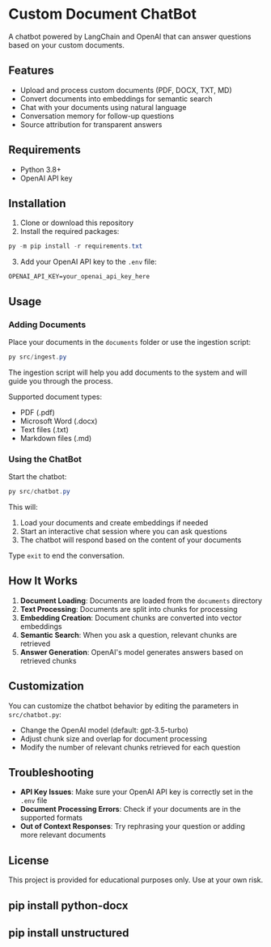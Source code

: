# Custom Document ChatBot

A chatbot powered by LangChain and OpenAI that can answer questions based on your custom documents.

## Features

- Upload and process custom documents (PDF, DOCX, TXT, MD)
- Convert documents into embeddings for semantic search
- Chat with your documents using natural language
- Conversation memory for follow-up questions
- Source attribution for transparent answers

## Requirements

- Python 3.8+
- OpenAI API key

## Installation

1. Clone or download this repository
2. Install the required packages:

```powershell
py -m pip install -r requirements.txt
```

3. Add your OpenAI API key to the `.env` file:

```
OPENAI_API_KEY=your_openai_api_key_here
```

## Usage

### Adding Documents

Place your documents in the `documents` folder or use the ingestion script:

```powershell
py src/ingest.py
```

The ingestion script will help you add documents to the system and will guide you through the process.

Supported document types:
- PDF (.pdf)
- Microsoft Word (.docx)
- Text files (.txt)
- Markdown files (.md)

### Using the ChatBot

Start the chatbot:

```powershell
py src/chatbot.py
```

This will:
1. Load your documents and create embeddings if needed
2. Start an interactive chat session where you can ask questions
3. The chatbot will respond based on the content of your documents

Type `exit` to end the conversation.

## How It Works

1. **Document Loading**: Documents are loaded from the `documents` directory
2. **Text Processing**: Documents are split into chunks for processing
3. **Embedding Creation**: Document chunks are converted into vector embeddings
4. **Semantic Search**: When you ask a question, relevant chunks are retrieved
5. **Answer Generation**: OpenAI's model generates answers based on retrieved chunks

## Customization

You can customize the chatbot behavior by editing the parameters in `src/chatbot.py`:

- Change the OpenAI model (default: gpt-3.5-turbo)
- Adjust chunk size and overlap for document processing
- Modify the number of relevant chunks retrieved for each question

## Troubleshooting

- **API Key Issues**: Make sure your OpenAI API key is correctly set in the `.env` file
- **Document Processing Errors**: Check if your documents are in the supported formats
- **Out of Context Responses**: Try rephrasing your question or adding more relevant documents

## License

This project is provided for educational purposes only. Use at your own risk.


## pip install python-docx
## pip install unstructured

